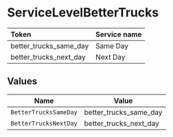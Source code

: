 # ServiceLevelBetterTrucks

|Token | Service name|
|:---|:---|
| better_trucks_same_day | Same Day|
| better_trucks_next_day | Next Day|



## Values

| Name                   | Value                  |
| ---------------------- | ---------------------- |
| `BetterTrucksSameDay`  | better_trucks_same_day |
| `BetterTrucksNextDay`  | better_trucks_next_day |